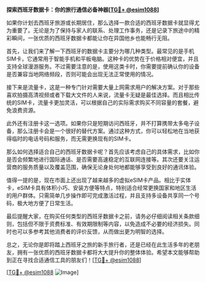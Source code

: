 **探索西班牙数据卡：你的旅行通信必备神器[[TG💪+ @esim1088](https://t.me/s/esim1088)]**

如果你计划去西班牙旅游或长期居住，那么选择一款合适的西班牙数据卡就显得尤为重要了。无论是为了保持与家人的联系、处理工作事务，还是记录下旅途中的精彩瞬间，一张优质的西班牙数据卡都能让你在异国他乡也能畅行无阻。

首先，让我们来了解一下西班牙的数据卡主要分为哪几种类型。最常见的是手机SIM卡，它通常用于智能手机和平板电脑。这种卡的优势在于价格相对便宜，并且支持全球漫游服务。不过需要注意的是，使用这类卡时，你需要提前确认你的设备是否兼容当地网络频段，否则可能会出现无法正常使用的情况。

接下来是流量卡，这是一种专门针对需要大量上网需求用户的解决方案。对于那些喜欢拍摄高清视频或者下载大文件的人来说，流量卡无疑是最佳选择。而且相比传统的SIM卡，流量卡更加灵活，可以根据自己的实际需求购买不同容量的套餐，避免浪费资源。

此外还有注册卡这一选项。如果你只是短期访问西班牙，并不打算携带太多电子设备，那么注册卡会是一个很好的替代方案。通过这种方式，你可以轻松地在当地获得临时的电话号码和服务，而无需更换现有的SIM卡。

那么如何选择适合自己的西班牙数据卡呢？首先应该考虑自己的具体需求，比如你是否会频繁地进行国际通话、是否需要高速稳定的互联网连接等。其次还要关注运营商的服务质量以及覆盖范围，确保无论身处何地都能够享受到良好的通讯体验。

值得一提的是，现在市面上还出现了越来越多的虚拟eSIM卡产品。相比于实体卡，eSIM卡具有体积小巧、安装方便等特点，特别适合经常更换国家和地区生活的用户群体。只需简单几步操作即可完成激活过程，并且支持多设备共享同一个号码，极大地方便了日常生活。

最后提醒大家，在购买任何类型的西班牙数据卡之前，请务必仔细阅读相关条款细则，包括但不限于资费标准、有效期限制等内容，以免造成不必要的经济损失。同时也可以多参考其他消费者的评价反馈，从而做出更为明智的选择。

总之，无论你是即将踏上西班牙之旅的新手旅行者，还是已经在此生活多年的老朋友，拥有一张优质的西班牙数据卡都将大大提升你的整体体验。希望本文能够帮助到正在寻找合适通信工具的朋友们！[[TG💪+ @esim1088](https://t.me/s/esim1088)]

[[TG💪+ @esim1088](https://t.me/s/esim1088) ![Image](https://i.postimg.cc/4NQfJmqS/Snipaste-2025-05-13-00-14-12.png)]